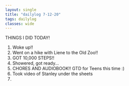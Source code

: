 ```yaml
---
layout: single
title: "dailylog 7-12-20"
tags: dailylog
classes: wide
---
```


THINGS I DID TODAY!

1. Woke up!!
2. Went on a hike with Liene to the Old Zoo!! 
3. GOT 10,000 STEPS!!
4. Showered, got ready...
5. CHORES AND AUDIOBOOK!! GTD for Teens this time :) 
6. Took video of Stanley under the sheets 
7. 
